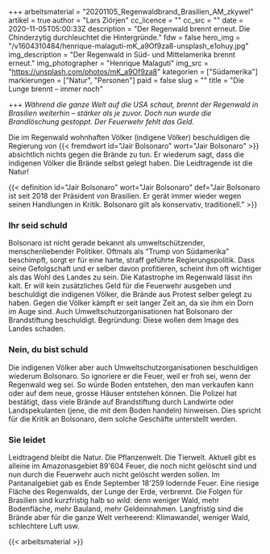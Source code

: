 +++
arbeitsmaterial = "20201105_Regenwaldbrand_Brasilien_AM_zkywel"
artikel = true
author = "Lars Ziörjen"
cc_licence = ""
cc_src = ""
date = 2020-11-05T05:00:33Z
description = "Der Regenwald brennt erneut. Die Chinderzytig durchleuchtet die Hintergründe."
fdw = false
hero_img = "/v1604310484/henrique-malaguti-mK_a9Of9za8-unsplash_e1ohuy.jpg"
img_description = "Der Regenwald in Süd- und Mittelamerika brennt erneut."
img_photographer = "Henrique Malaguti"
img_src = "https://unsplash.com/photos/mK_a9Of9za8"
kategorien = ["Südamerika"]
markierungen = ["Natur", "Personen"]
paid = false
slug = ""
title = "Die Lunge brennt – immer noch"

+++
_Während die ganze Welt auf die USA schaut, brennt der Regenwald in Brasilien weiterhin – stärker als je zuvor. Doch nun wurde die Brandlöschung gestoppt. Der Feuerwehr fehlt das Geld._

Die im Regenwald wohnhaften Völker (indigene Völker) beschuldigen die Regierung von {{< fremdwort id="Jair Bolsonaro" wort="Jair Bolsonaro" >}} absichtlich nichts gegen die Brände zu tun. Er wiederum sagt, dass die indigenen Völker die Brände selbst gelegt haben. Die Leidtragende ist die Natur!

{{< definition id="Jair Bolsonaro" wort="Jair Bolsonaro" def="Jair Bolsonaro ist seit 2018 der Präsident von Brasilien. Er gerät immer wieder wegen seinen Handlungen in Kritik. Bolsonaro gilt als konservativ, traditionell." >}}

### Ihr seid schuld

Bolsonaro ist nicht gerade bekannt als umweltschützender, menschenliebender Politiker. Oftmals als “Trump von Südamerika” beschimpft, sorgt er für eine harte, straff geführte Regierungspolitik. Dass seine Gefolgschaft und er selber davon profitieren, scheint ihm oft wichtiger als das Wohl des Landes zu sein. Die Katastrophe im Regenwald lässt ihn kalt. Er will kein zusätzliches Geld für die Feuerwehr ausgeben und beschuldigt die indigenen Völker, die Brände aus Protest selber gelegt zu haben. Gegen die Völker kämpft er seit langer Zeit an, da sie ihm ein Dorn im Auge sind. Auch Umweltschutzorganisationen hat Bolsonaro der Brandstiftung beschuldigt. Begründung: Diese wollen dem Image des Landes schaden.

### Nein, du bist schuld

Die indigenen Völker aber auch Umweltschutzorganisationen beschuldigen wiederum Bolsonaro. So ignoriere er die Feuer, weil er froh sei, wenn der Regenwald weg sei. So würde Boden entstehen, den man verkaufen kann oder auf dem neue, grosse Häuser entstehen können. Die Polizei hat bestätigt, dass viele Brände auf Brandstiftung durch Landwirte oder Landspekulanten (jene, die mit dem Boden handeln) hinweisen. Dies spricht für die Kritik an Bolsonaro, dem solche Geschäfte unterstellt werden.

### Sie leidet

Leidtragend bleibt die Natur. Die Pflanzenwelt. Die Tierwelt. Aktuell gibt es alleine im Amazonasgebiet 89'604 Feuer, die noch nicht gelöscht sind und nun durch die Feuerwehr auch nicht gelöscht werden sollen. Im Pantanalgebiet gab es Ende September 18'259 lodernde Feuer. Eine riesige Fläche des Regenwalds, der Lunge der Erde, verbrennt. Die Folgen für Brasilien sind kurzfristig halb so wild: denn weniger Wald, mehr Bodenfläche, mehr Bauland, mehr Geldeinnahmen. Langfristig sind die Brände aber für die ganze Welt verheerend: Klimawandel, weniger Wald, schlechtere Luft usw.




{{< arbeitsmaterial >}}

